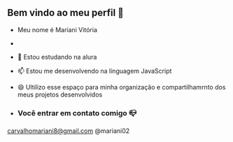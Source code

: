 ## Bem vindo ao meu perfil 👋

- Meu nome é Mariani Vitória
- 
- 💬 Estou estudando na alura
- 📫 Estou me desenvolvendo na linguagem JavaScript
- 😄 Ultilizo esse espaço para minha organização e compartilhamrnto dos meus projetos desenvolvidos

- ### Você entrar em contato comigo 📪

carvalhomariani8@gmail.com
@mariani02
